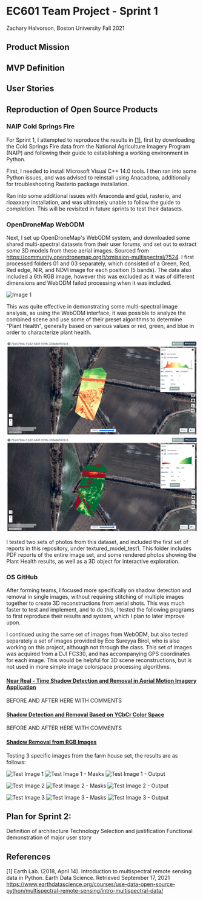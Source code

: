 # EC601 Team Project - Sprint 1
Zachary Halvorson, Boston University Fall 2021

## Product Mission

## MVP Definition

## User Stories

## Reproduction of Open Source Products

### NAIP Cold Springs Fire

For Sprint 1, I attempted to reproduce the results in [[1]](#1), first by downloading the Cold Springs Fire data from the National Agriculture Imagery Program (NAIP) and following their guide to establishing a working environment in Python.

First, I needed to install Microsoft Visual C++ 14.0 tools. I then ran into some Python issues, and was advised to reinstall using Anacadona, additionally for troubleshooting Rasterio package installation.

Ran into some additional issues with Anaconda and gdal, rasterio, and rioaxxary installation, and was ultimately unable to follow the guide to completion. This will be revisited in future sprints to test their datasets.


### OpenDroneMap WebODM

Next, I set up OpenDroneMap's WebODM system, and downloaded some shared multi-spectral datasets from their user forums, and set out to extract some 3D models from these aerial images. Sourced from https://community.opendronemap.org/t/xmission-multispectral/7524. I first processed folders 01 and 03 separately, which consisted of a Green, Red, Red edge, NIR, and NDVI image for each position (5 bands). The data also included a 6th RGB image, however this was excluded as it was of different dimensions and WebODM failed processing when it was included.

![Image 1](https://github.com/halveez/ec601_a1_proj12/blob/main/Sprint1/textured_model_test1/original/XAG001_0037.JPG)

This was quite effective in demonstrating some multi-spectral image analysis, as using the WebODM interface, it was possible to analyze the combined scene and use some of their preset algorithms to determine "Plant Health", generally based on various values or red, green, and blue in order to characterize plant health.

![Image 2](https://github.com/halveez/ec601_a1_proj12/blob/main/Sprint1/textured_model_test1/capture1.PNG)
![Image 3](https://github.com/halveez/ec601_a1_proj12/blob/main/Sprint1/textured_model_test1/capture2.PNG)

I tested two sets of photos from this dataset, and included the first set of reports in this repository, under textured_model_test1. This folder includes PDF reports of the entire image set, and some rendered photos showing the Plant Health results, as well as a 3D object for interactive exploration.

### OS GitHub 

After forming teams, I focused more specifically on shadow detection and removal in single images, without requiring stitching of multiple images together to create 3D reconstructions from aerial shots. This was much faster to test and implement, and to do this, I tested the following programs to first reproduce their results and system, which I plan to later improve upon.

I continued using the same set of images from WebODM, but also tested separately a set of images provided by Ece Sureyya Birol, who is also working on this project, although not through the class. This set of images was acquired from a DJI FC330, and has accompanying GPS coordinates for each image. This would be helpful for 3D scene reconstructions, but is not used in more simple image colorspace processing algorithms.


#### [Near Real - Time Shadow Detection and Removal in Aerial Motion Imagery Application](https://github.com/ThomasWangWeiHong/Shadow-Detection-Algorithm-for-Aerial-and-Satellite-Images)


BEFORE AND AFTER HERE WITH COMMENTS 


#### [Shadow Detection and Removal Based on YCbCr Color Space](https://github.com/mykhailo-mostipan/shadow-removal)


BEFORE AND AFTER HERE WITH COMMENTS 



#### [Shadow Removal from RGB Images](https://github.com/jvalhondo/Shadow_Removal/blob/master/Shadow_Removal_VA_jvr.m)

Testing 3 specific images from the farm house set, the results are as follows:

![Test Image 1]()
![Test Image 1 - Masks]()
![Test Image 1 - Output]()


![Test Image 2]()
![Test Image 2 - Masks]()
![Test Image 2 - Output]()


![Test Image 3]()
![Test Image 3 - Masks]()
![Test Image 3 - Output]()



## Plan for Sprint 2:

Definition of architecture
Technology Selection and justification
Functional demonstration of major user story


## References

<a id="1">[1]</a> 
Earth Lab. (2018, April 14). Introduction to multispectral remote sensing data in Python.
Earth Data Science. Retrieved September 17, 2021
https://www.earthdatascience.org/courses/use-data-open-source-python/multispectral-remote-sensing/intro-multispectral-data/
